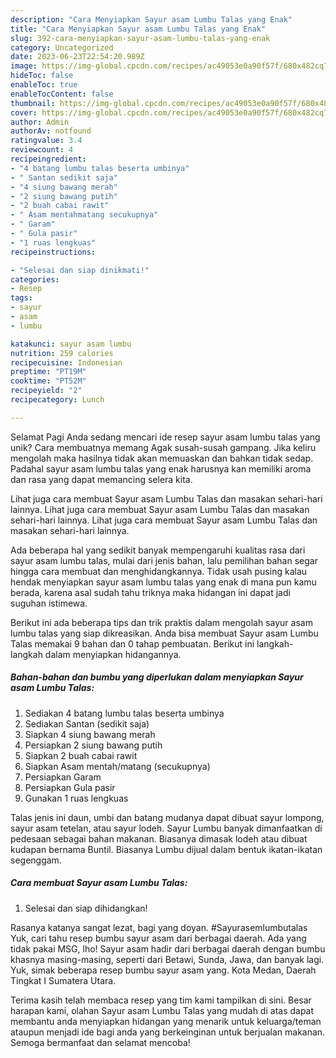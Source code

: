 ```yaml
---
description: "Cara Menyiapkan Sayur asam Lumbu Talas yang Enak"
title: "Cara Menyiapkan Sayur asam Lumbu Talas yang Enak"
slug: 392-cara-menyiapkan-sayur-asam-lumbu-talas-yang-enak
category: Uncategorized
date: 2023-06-23T22:54:20.989Z
image: https://img-global.cpcdn.com/recipes/ac49053e0a90f57f/680x482cq70/sayur-asam-lumbu-talas-foto-resep-utama.jpg
hideToc: false
enableToc: true
enableTocContent: false
thumbnail: https://img-global.cpcdn.com/recipes/ac49053e0a90f57f/680x482cq70/sayur-asam-lumbu-talas-foto-resep-utama.jpg
cover: https://img-global.cpcdn.com/recipes/ac49053e0a90f57f/680x482cq70/sayur-asam-lumbu-talas-foto-resep-utama.jpg
author: Admin
authorAv: notfound
ratingvalue: 3.4
reviewcount: 4
recipeingredient:
- "4 batang lumbu talas beserta umbinya"
- " Santan sedikit saja"
- "4 siung bawang merah"
- "2 siung bawang putih"
- "2 buah cabai rawit"
- " Asam mentahmatang secukupnya"
- " Garam"
- " Gula pasir"
- "1 ruas lengkuas"
recipeinstructions:

- "Selesai dan siap dinikmati!"
categories:
- Resep
tags:
- sayur
- asam
- lumbu

katakunci: sayur asam lumbu 
nutrition: 259 calories
recipecuisine: Indonesian
preptime: "PT19M"
cooktime: "PT52M"
recipeyield: "2"
recipecategory: Lunch

---
```



Selamat Pagi Anda sedang mencari ide resep sayur asam lumbu talas yang unik? Cara membuatnya memang Agak susah-susah gampang. Jika keliru mengolah maka hasilnya tidak akan memuaskan dan bahkan tidak sedap. Padahal sayur asam lumbu talas yang enak harusnya kan memiliki aroma dan rasa yang dapat memancing selera kita.


Lihat juga cara membuat Sayur asam Lumbu Talas dan masakan sehari-hari lainnya. Lihat juga cara membuat Sayur asam Lumbu Talas dan masakan sehari-hari lainnya. Lihat juga cara membuat Sayur asam Lumbu Talas dan masakan sehari-hari lainnya.

Ada beberapa hal yang sedikit banyak mempengaruhi kualitas rasa dari sayur asam lumbu talas, mulai dari jenis bahan, lalu pemilihan bahan segar hingga cara membuat dan menghidangkannya. Tidak usah pusing kalau hendak menyiapkan sayur asam lumbu talas yang enak di mana pun kamu berada, karena asal sudah tahu triknya maka hidangan ini dapat jadi suguhan istimewa.


Berikut ini ada beberapa tips dan trik praktis dalam mengolah sayur asam lumbu talas yang siap dikreasikan. Anda bisa membuat Sayur asam Lumbu Talas memakai 9 bahan dan 0 tahap pembuatan. Berikut ini langkah-langkah dalam menyiapkan hidangannya.

<!--inarticleads1-->

##### Bahan-bahan dan bumbu yang diperlukan dalam menyiapkan Sayur asam Lumbu Talas:

1. Sediakan 4 batang lumbu talas beserta umbinya
1. Sediakan  Santan (sedikit saja)
1. Siapkan 4 siung bawang merah
1. Persiapkan 2 siung bawang putih
1. Siapkan 2 buah cabai rawit
1. Siapkan  Asam mentah/matang (secukupnya)
1. Persiapkan  Garam
1. Persiapkan  Gula pasir
1. Gunakan 1 ruas lengkuas


Talas jenis ini daun, umbi dan batang mudanya dapat dibuat sayur lompong, sayur asam tetelan, atau sayur lodeh. Sayur Lumbu banyak dimanfaatkan di pedesaan sebagai bahan makanan. Biasanya dimasak lodeh atau dibuat kudapan bernama Buntil. Biasanya Lumbu dijual dalam bentuk ikatan-ikatan segenggam. 

<!--inarticleads2-->

##### Cara membuat Sayur asam Lumbu Talas:


1. Selesai dan siap dihidangkan!

Rasanya katanya sangat lezat, bagi yang doyan. #Sayurasemlumbutalas Yuk, cari tahu resep bumbu sayur asam dari berbagai daerah. Ada yang tidak pakai MSG, lho! Sayur asam hadir dari berbagai daerah dengan bumbu khasnya masing-masing, seperti dari Betawi, Sunda, Jawa, dan banyak lagi. Yuk, simak beberapa resep bumbu sayur asam yang. Kota Medan, Daerah Tingkat I Sumatera Utara. 

Terima kasih telah membaca resep yang tim kami tampilkan di sini. Besar harapan kami, olahan Sayur asam Lumbu Talas yang mudah di atas dapat membantu anda menyiapkan hidangan yang menarik untuk keluarga/teman ataupun menjadi ide bagi anda yang berkeinginan untuk berjualan makanan. Semoga bermanfaat dan selamat mencoba!
